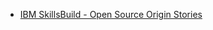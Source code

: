 * [IBM SkillsBuild - Open Source Origin Stories](https://students.yourlearning.ibm.com/activity/PLAN-DEAEB6C8F149)
